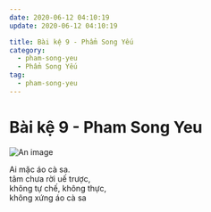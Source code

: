 ```yaml
---
date: 2020-06-12 04:10:19
update: 2020-06-12 04:10:19

title: Bài kệ 9 - Phẩm Song Yếu
category:
  - pham-song-yeu
  - Phẩm Song Yếu
tag:
  - pham-song-yeu
---
```


# Bài kệ 9 - Pham Song Yeu

![An image](/img/pham-song-yeu/pham-song-yeu-009.jpg)

Ai mặc áo cà sa.<br>tâm chưa rời uế trược,<br>không tự chế, không thực,<br>không xứng áo cà sa<br>

